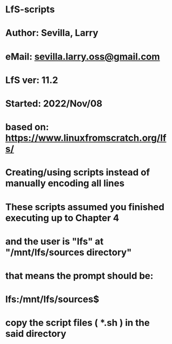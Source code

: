 # LfS-scripts
#
# Author: Sevilla, Larry
#  eMail: sevilla.larry.oss@gmail.com
#
#
# LfS ver: 11.2
# Started: 2022/Nov/08
#
# based on: https://www.linuxfromscratch.org/lfs/
#
# Creating/using scripts instead of manually encoding all lines
#
# These scripts assumed you finished executing up to Chapter 4
# and the user is "lfs" at "/mnt/lfs/sources directory"
#
# that means the prompt should be:
# lfs:/mnt/lfs/sources$
#
# copy the script files ( *.sh ) in the said directory
#
